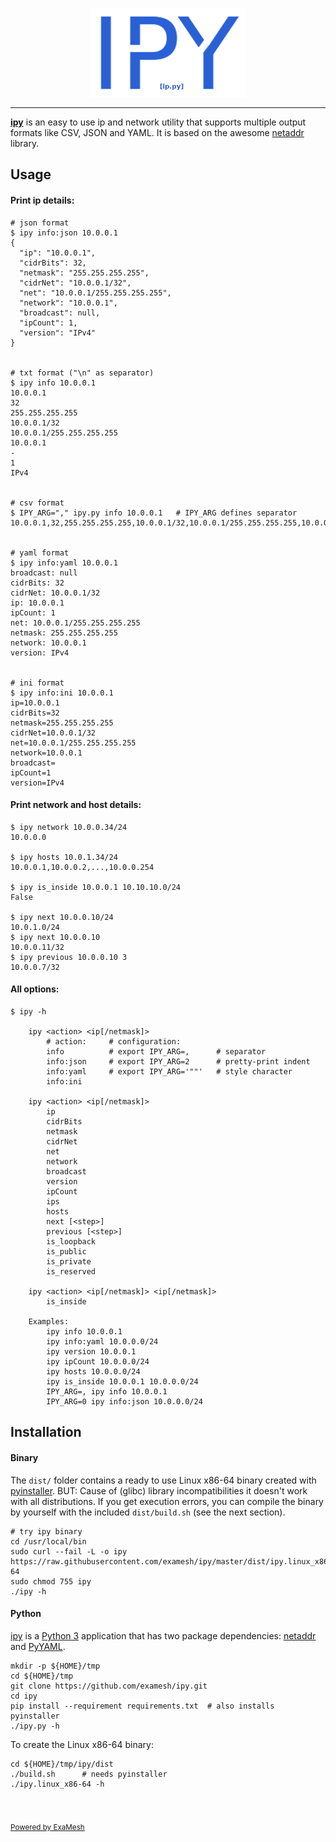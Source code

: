 

<p align="center">
<img src="https://raw.githubusercontent.com/examesh/ipy/master/ipy.png" width=250px>
</p>


***


**[ipy](https://github.com/examesh/ipy)** is an easy to use ip and network utility that supports multiple output formats like CSV, JSON and YAML. It is based on the awesome [netaddr](https://netaddr.readthedocs.io/en/latest/) library.



## Usage

#### Print ip details:

```shell
# json format
$ ipy info:json 10.0.0.1
{
  "ip": "10.0.0.1",
  "cidrBits": 32,
  "netmask": "255.255.255.255",
  "cidrNet": "10.0.0.1/32",
  "net": "10.0.0.1/255.255.255.255",
  "network": "10.0.0.1",
  "broadcast": null,
  "ipCount": 1,
  "version": "IPv4"
}


# txt format ("\n" as separator)
$ ipy info 10.0.0.1
10.0.0.1
32
255.255.255.255
10.0.0.1/32
10.0.0.1/255.255.255.255
10.0.0.1
-
1
IPv4


# csv format
$ IPY_ARG="," ipy.py info 10.0.0.1   # IPY_ARG defines separator
10.0.0.1,32,255.255.255.255,10.0.0.1/32,10.0.0.1/255.255.255.255,10.0.0.1,-,1,IPv4


# yaml format
$ ipy info:yaml 10.0.0.1
broadcast: null
cidrBits: 32
cidrNet: 10.0.0.1/32
ip: 10.0.0.1
ipCount: 1
net: 10.0.0.1/255.255.255.255
netmask: 255.255.255.255
network: 10.0.0.1
version: IPv4


# ini format
$ ipy info:ini 10.0.0.1
ip=10.0.0.1
cidrBits=32
netmask=255.255.255.255
cidrNet=10.0.0.1/32
net=10.0.0.1/255.255.255.255
network=10.0.0.1
broadcast=
ipCount=1
version=IPv4
```


#### Print network and host details:

```shell
$ ipy network 10.0.0.34/24
10.0.0.0

$ ipy hosts 10.0.1.34/24
10.0.0.1,10.0.0.2,...,10.0.0.254

$ ipy is_inside 10.0.0.1 10.10.10.0/24
False

$ ipy next 10.0.0.10/24
10.0.1.0/24
$ ipy next 10.0.0.10
10.0.0.11/32
$ ipy previous 10.0.0.10 3
10.0.0.7/32
```


#### All options:

```shell
$ ipy -h

    ipy <action> <ip[/netmask]>
        # action:     # configuration:
        info          # export IPY_ARG=,      # separator
        info:json     # export IPY_ARG=2      # pretty-print indent
        info:yaml     # export IPY_ARG='""'   # style character
        info:ini

    ipy <action> <ip[/netmask]>
        ip
        cidrBits
        netmask
        cidrNet
        net
        network
        broadcast
        version
        ipCount
        ips
        hosts
        next [<step>]
        previous [<step>]
        is_loopback
        is_public
        is_private
        is_reserved

    ipy <action> <ip[/netmask]> <ip[/netmask]>
        is_inside

    Examples:
        ipy info 10.0.0.1
        ipy info:yaml 10.0.0.0/24
        ipy version 10.0.0.1
        ipy ipCount 10.0.0.0/24
        ipy hosts 10.0.0.0/24
        ipy is_inside 10.0.0.1 10.0.0.0/24
        IPY_ARG=, ipy info 10.0.0.1
        IPY_ARG=0 ipy info:json 10.0.0.0/24
```




## Installation

#### Binary

The `dist/` folder contains a ready to use Linux x86-64 binary created with [pyinstaller](http://www.pyinstaller.org/). BUT: Cause of (glibc) library incompatibilities it doesn't work with all distributions. If you get execution errors, you can compile the binary by yourself with the included `dist/build.sh` (see the next section).

```shell
# try ipy binary
cd /usr/local/bin
sudo curl --fail -L -o ipy https://raw.githubusercontent.com/examesh/ipy/master/dist/ipy.linux_x86-64
sudo chmod 755 ipy
./ipy -h
```

#### Python

[ipy](https://github.com/examesh/ipy) is a [Python 3](https://www.python.org) application that has two package dependencies: [netaddr](https://netaddr.readthedocs.io/en/latest/) and [PyYAML](https://pyyaml.org/wiki/PyYAML).

```shell
mkdir -p ${HOME}/tmp
cd ${HOME}/tmp
git clone https://github.com/examesh/ipy.git
cd ipy
pip install --requirement requirements.txt  # also installs pyinstaller
./ipy.py -h
```

To create the Linux x86-64 binary:

```shell
cd ${HOME}/tmp/ipy/dist
./build.sh      # needs pyinstaller
./ipy.linux_x86-64 -h
```

<br><br>
<sub>[Powered by ExaMesh](https://examesh.de)</sub>

